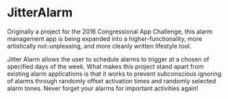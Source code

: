 # JitterAlarm

Originally a project for the 2016 Congressional App Challenge, this alarm management app is being expanded into a higher-functionality, more artistically not-unpleasing, and more cleanly written lifestyle tool.

Jitter Alarm allows the user to schedule alarms to trigger at a chosen of specified days of the week. What makes this project stand apart from existing alarm applications is that it works to prevent subconscious ignoring of alarms through randomly offset activation times and randomly selected alarm tones. Never forget your alarms for important activities again!
